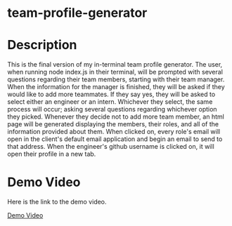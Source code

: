 # team-profile-generator
# Description
This is the final version of my in-terminal team profile generator. The user, when running node index.js in their terminal, will be prompted with several questions regarding their team members, starting with their team manager. When the information for the manager is finished, they will be asked if they would like to add more teammates. If they say yes, they will be asked to select either an engineer or an intern. Whichever they select, the same process will occur; asking several questions regarding whichever option they picked. Whenever they decide not to add more team member, an html page will be generated displaying the members, their roles, and all of the information provided about them. When clicked on, every role's email will open in the client's default email application and begin an email to send to that address. When the engineer's github username is clicked on, it will open their profile in a new tab.

# Demo Video
Here is the link to the demo video.

[Demo Video]()


